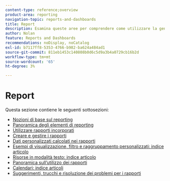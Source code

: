 ```yaml
---
content-type: reference;overview
product-area: reporting
navigation-topic: reports-and-dashboards
title: Report
description: Esamina queste aree per comprendere come utilizzare la generazione rapporti in Adobe Workfront.
author: Nolan
feature: Reports and Dashboards
recommendations: noDisplay, noCatalog
exl-id: b7117ff8-5353-4766-b982-ba624a484ad1
source-git-commit: 811eb1453c140808b0d6c5d9a3b4a0729cb16b2d
workflow-type: tm+mt
source-wordcount: '65'
ht-degree: 3%

---
```


# Report

Questa sezione contiene le seguenti sottosezioni:

* [Nozioni di base sul reporting](../../reports-and-dashboards/reports/reporting/reporting-basics.md)
* [Panoramica degli elementi di reporting](../../reports-and-dashboards/reports/reporting-elements/reporting-elements-overview.md)
* [Utilizzare rapporti incorporati](../../reports-and-dashboards/reports/using-built-in-reports/use-built-in-reports.md)
* [Creare e gestire i rapporti](../../reports-and-dashboards/reports/creating-and-managing-reports/create-manage-reports.md)
* [Dati personalizzati calcolati nei rapporti](../../reports-and-dashboards/reports/calc-cstm-data-reports/calculated-custom-data-reports.md)
* [Esempi di visualizzazione, filtro e raggruppamento personalizzati: indice articolo](../../reports-and-dashboards/reports/custom-view-filter-grouping-samples/custom-view-filter-grouping-samples.md)
* [Risorse in modalità testo: indice articolo](../../reports-and-dashboards/reports/text-mode/text-mode-resources.md)
* [Panoramica sull’utilizzo dei rapporti](../../reports-and-dashboards/reports/report-usage/report-usage-overview.md)
* [Calendari: indice articoli](../../reports-and-dashboards/reports/calendars/calendars.md)
* [Suggerimenti, trucchi e risoluzione dei problemi per i rapporti](../../reports-and-dashboards/reports/tips-tricks-and-troubleshooting/tips-troubleshooting-reports.md)

<!--outdated: For in-depth training on reports, see  [Basic Report Creation Program for the new Workfront experience](https://one.workfront.com/s/basic-report-creation-program).-->
